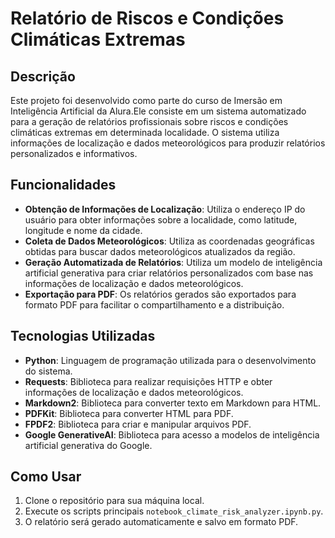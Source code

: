 # Relatório de Riscos e Condições Climáticas Extremas

## Descrição
Este projeto foi desenvolvido como parte do curso de Imersão em Inteligência Artificial da Alura.Ele consiste em um sistema automatizado para a geração de relatórios profissionais sobre riscos e condições climáticas extremas em determinada localidade. O sistema utiliza informações de localização e dados meteorológicos para produzir relatórios personalizados e informativos.

## Funcionalidades
- **Obtenção de Informações de Localização**: Utiliza o endereço IP do usuário para obter informações sobre a localidade, como latitude, longitude e nome da cidade.
- **Coleta de Dados Meteorológicos**: Utiliza as coordenadas geográficas obtidas para buscar dados meteorológicos atualizados da região.
- **Geração Automatizada de Relatórios**: Utiliza um modelo de inteligência artificial generativa para criar relatórios personalizados com base nas informações de localização e dados meteorológicos.
- **Exportação para PDF**: Os relatórios gerados são exportados para formato PDF para facilitar o compartilhamento e a distribuição.

## Tecnologias Utilizadas
- **Python**: Linguagem de programação utilizada para o desenvolvimento do sistema.
- **Requests**: Biblioteca para realizar requisições HTTP e obter informações de localização e dados meteorológicos.
- **Markdown2**: Biblioteca para converter texto em Markdown para HTML.
- **PDFKit**: Biblioteca para converter HTML para PDF.
- **FPDF2**: Biblioteca para criar e manipular arquivos PDF.
- **Google GenerativeAI**: Biblioteca para acesso a modelos de inteligência artificial generativa do Google.

## Como Usar
1. Clone o repositório para sua máquina local.
2. Execute os scripts principais `notebook_climate_risk_analyzer.ipynb.py`.
3. O relatório será gerado automaticamente e salvo em formato PDF.


